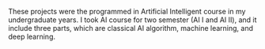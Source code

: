 These projects were the programmed in Artificial Intelligent course in my undergraduate years. I took AI course for two semester (AI Ⅰ and AI Ⅱ), and it include three parts, which are classical AI algorithm, machine learning, and deep learning.
